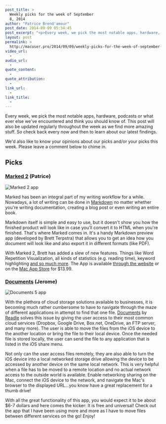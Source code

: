 ```yaml
---
post_title: >
  Weekly picks for the week of September
  8, 2014
author: "Patrice Brend'amour"
post_date: 2014-09-09 05:34:45
post_excerpt: "<p>Every week, we pick the most notable apps, hardware, podcasts or what ever else we've encountered and think you should know of. This post will also be updated regularly throughout the week as we find more amazing stuff. So check back every now and then to learn about our latest findings.</p><p> </p><p>This weeks picks:</p><ul><li>Documents 5 by Readdle</li><li>Marked 2 by Brett Terpstra</li></ul>"
layout: post
permalink: >
  http://macuser.pro/2014/09/09/weekly-picks-for-the-week-of-september-8-2014/
video_url:
  - 
audio_url:
  - 
quote_content:
  - 
quote_attribution:
  - 
link_url:
  - 
link_title:
  - 
---
```

Every week, we pick the most notable apps, hardware, podcasts or what ever else we've encountered and think you should know of. This post will also be updated regularly throughout the week as we find more amazing stuff. So check back every now and then to learn about our latest findings.

We'd also like to know your opinions about our picks and/or your picks this week. Please leave a comment below to chime in.

<h2>Picks</h2>

<h3><a href="http://marked2app.com">Marked 2</a> (Patrice)</h3>

<img src="/wp-content/uploads/2014/09/img3.png" alt="Marked 2 app" title="Marked 2" />

Marked has been an integral part of my writing workflow for a while. Nowadays, a lot of writing can be done in <a href="http://daringfireball.net/projects/markdown/basics">Markdown</a> no matter whether you're writing documentation, creating a blog post or even writing an entire book.

Markdown itself is simple and easy to use, but it doesn't show you how the finished product will look like in case you'll convert it to HTML when you're finished. That's where Marked comes in. It's a handy Markdown preview app (developed by Brett Terpstra) that allows you to get an idea how you document will look like and also export it in different formats (like PDF).

With Marked 2, Brett has added a slew of new features. Things like Word Repetition Visualization, all kinds of statistics (e.g. reading time), keyword highlighting <a href="http://marked2app.com/help/Whats_New.html#marked2">and so much more</a>. The App is available <a href="http://marked2app.com">through the website</a> or on the <a href="https://itunes.apple.com/us/app/marked-2/id890031187?l=en&amp;mt=12&amp;at=1l3vb3F">Mac App Store</a> for $13.99.

<h3><a href="https://itunes.apple.com/us/app/documents-5-fast-pdf-reader/id364901807?mt=8&amp;uo=4&amp;at=1l3v3UY">Documents</a> (Jerome)</h3>

<img src="/wp-content/uploads/2014/09/readdle_documents.png" alt="Documents 5 app" title="Readdle - Documents 5" />

With the plethora of cloud storage solutions available to businesses, it is becoming much
rather cumbersome to have to navigate through the maze of different applications in attempt to find that one file. <a href="https://itunes.apple.com/us/app/documents-5-fast-pdf-reader/id364901807?mt=8&amp;uo=4&amp;at=1l3v3UY">Documents</a> by <a href="https://readdle.com">Readle</a> solves this issue by giving the user access to their most common cloud services (Dropbox, Google Drive, Box.net, OneDrive, an FTP server, and many more).  The user is able to move the files from the iOS device to the another location or bring the file to their local device.  Once the needed file is stored locally, the user can send the file to any application that is listed in the iOS share menu.

Not only can the user access files remotely, they are also able to turn the iOS device into a local networked storage drive allowing the device to be accessed by another device on the same local network.  This is very helpful when a file has to be moved to a remote location and no actual network access to the outside world is available.  Enable networking sharing on the Mac, connect the iOS device to the network, and navigate the Mac's browser to the displayed URL...you know have a great replacement for a thumb drive!

With all the great functionality of this app, you would expect it to be about $6-7 dollars and here comes the kicker:  It is free and universal!  Check out the app that I have been using more and more as I have to move files between different services on the go!  Enjoy!